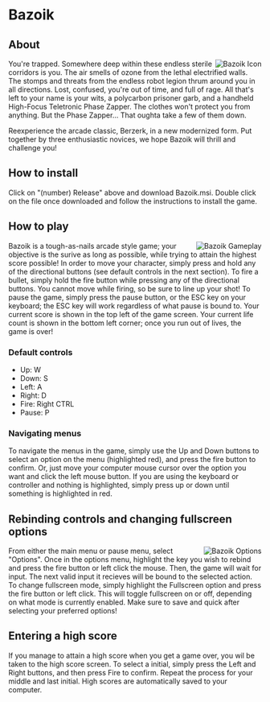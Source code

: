 # Bazoik

## About
<img src="https://i.imgur.com/CAuJE22.png" alt="Bazoik Icon" align="right" />
You're trapped.
Somewhere deep within these endless sterile corridors is you. The air smells of ozone from the lethal electrified walls. The stomps and threats from the endless robot legion thrum around you in all directions. Lost, confused, you're out of time, and full of rage. All that's left to your name is your wits, a polycarbon prisoner garb, and a handheld High-Focus Teletronic Phase Zapper. The clothes won't protect you from anything. But the Phase Zapper... That oughta take a few of them down.

Reexperience the arcade classic, Berzerk, in a new modernized form. Put together by three enthusiastic novices, we hope Bazoik will thrill and challenge you!

## How to install
Click on "(number) Release" above and download Bazoik.msi. Double click on the file once downloaded and follow the instructions to install the game.

## How to play
<img src="https://i.imgur.com/r5hdGoR.png" alt="Bazoik Gameplay" align="right" />
Bazoik is a tough-as-nails arcade style game; your objective is the surive as long as possible, while trying to attain the highest score possible! In order to move your character, simply press and hold any of the directional buttons (see default controls in the next section). To fire a bullet, simply hold the fire button while pressing any of the directional buttons. You cannot move while firing, so be sure to line up your shot! To pause the game, simply press the pause button, or the ESC key on your keyboard; the ESC key will work regardless of what pause is bound to. Your current score is shown in the top left of the game screen. Your current life count is shown in the bottom left corner; once you run out of lives, the game is over!

### Default controls
* Up: W
* Down: S
* Left: A
* Right: D
* Fire: Right CTRL
* Pause: P

### Navigating menus
To navigate the menus in the game, simply use the Up and Down buttons to select an option on the menu (highlighted red), and press the fire button to confirm. Or, just move your computer mouse cursor over the option you want and click the left mouse button. If you are using the keyboard or controller and nothing is highlighted, simply press up or down until something is highlighted in red.

## Rebinding controls and changing fullscreen options
<img src="https://i.imgur.com/LcsiVfL.png" alt="Bazoik Options" align="right" />
From either the main menu or pause menu, select "Options". Once in the options menu, highlight the key you wish to rebind and press the fire button or left click the mouse. Then, the game will wait for input. The next valid input it recieves will be bound to the selected action. To change fullscreen mode, simply highlight the Fullscreen option and press the fire button or left click. This will toggle fullscreen on or off, depending on what mode is currently enabled. Make sure to save and quick after selecting your preferred options!

## Entering a high score
If you manage to attain a high score when you get a game over, you wil be taken to the high score screen. To select a initial, simply press the Left and Right buttons, and then press Fire to confirm. Repeat the process for your middle and last initial. High scores are automatically saved to your computer.
